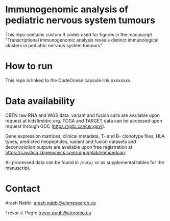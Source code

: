 # Immunogenomic analysis of pediatric nervous system tumours

This repo contains custom R codes used for figures in the manuscript "Transcriptional immunogenomic analysis reveals distinct immunological clusters in pediatric nervous system tumours".

# How to run

This repo is linked to the CodeOcean capsule link xxxxxxxx. 

# Data availability

CBTN raw RNA and WGS data, variant and fusion calls are available upon request at kidsfirstdrc.org. TCGA and TARGET data can be accessed upon request through GDC (https://gdc.cancer.gov/). 

Gene expression matrices, clinical metadata, T- and B- clonotype files, HLA types, predicted neopeptides, variant and fusion datasets and deconvolution outputs are available upon free registration at https://cavatica.sbgenomics.com/u/pughlab/immpedcan. 

All processed data can be found in `/data/` or as supplemental tables for the manuscript. 


# Contact

Arash Nabbi: arash.nabbi@uhnresearch.ca

Trevor J. Pugh: trevor.pugh@utoronto.ca
